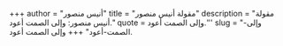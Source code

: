 +++
author = "أنيس منصور"
title = "مقولة أنيس منصور"
description = "مقولة أنيس منصور: وإلى الصمت أعود."
quote =  وإلى الصمت أعود.''' 
slug = "وإلى-الصمت-أعود"
+++
وإلى الصمت أعود.
